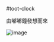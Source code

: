 #toot-clock

由嘟嘟鐘發想而來

![image](https://github.com/junminhong/toot-clock/assets/61868459/61638371-d442-4683-98c7-5477e358b113)
